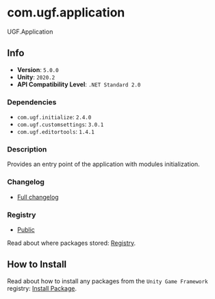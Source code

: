 # com.ugf.application

UGF.Application

## Info

- **Version**: `5.0.0`
- **Unity**: `2020.2`
- **API Compatibility Level**: `.NET Standard 2.0`

### Dependencies

- `com.ugf.initialize`: `2.4.0`
- `com.ugf.customsettings`: `3.0.1`
- `com.ugf.editortools`: `1.4.1`


### Description

Provides an entry point of the application with modules initialization.

### Changelog

- [Full changelog](changelog.md)

### Registry

- [Public](https://bintray.com/unity-game-framework/public)

Read about where packages stored: [Registry](https://github.com/unity-game-framework/organization/blob/master/docs/registry.md).

## How to Install

Read about how to install any packages from the `Unity Game Framework` registry: [Install Package](https://github.com/unity-game-framework/organization/blob/master/docs/install-packages.md).
